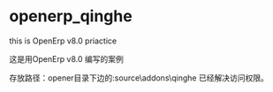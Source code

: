 # openerp_qinghe
this is OpenErp v8.0 priactice 


这是用OpenErp v8.0 编写的案例

存放路径：opener目录下边的:source\addons\qinghe
已经解决访问权限。
